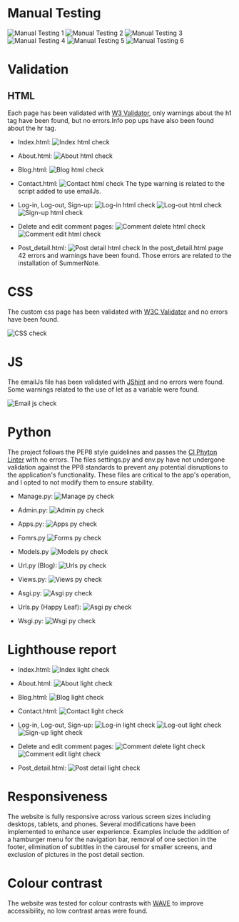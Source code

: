 # Manual Testing

![Manual Testing 1](read.me_pics/testing_pics/manual-testing-1.png)
![Manual Testing 2](read.me_pics/testing_pics/manual-testing-2.png)
![Manual Testing 3](read.me_pics/testing_pics/manual-testing3.png)
![Manual Testing 4](read.me_pics/testing_pics/manual-testing-4.png)
![Manual Testing 5](read.me_pics/testing_pics/manual-testing-5.png)
![Manual Testing 6](read.me_pics/testing_pics/manual-testing-6.png)

# Validation

## HTML

Each page has been validated with [W3 Validator](https://validator.w3.org/), only warnings about the h1 tag have been found, but no errors.Info pop ups have also been found about the hr tag.

- Index.html:
![Index html check](read.me_pics/testing_pics/indexpage-html-check.png)

- About.html:
![About html check](read.me_pics/testing_pics/aboutpage-html-check.png)

- Blog.html:
![Blog html check](read.me_pics/testing_pics/blogpage-html-check.png)

- Contact.html:
![Contact html check](read.me_pics/testing_pics/contact-html-check.png)
The type warning is related to the script added to use emailJs. 

- Log-in, Log-out, Sign-up:
![Log-in html check](read.me_pics/testing_pics/login-html-check.png)
![Log-out html check](read.me_pics/testing_pics/logout-html-check.png)
![Sign-up html check](read.me_pics/testing_pics/signup-html-check.png)

- Delete and edit comment pages:
![Comment delete html check](read.me_pics/testing_pics/deletecomment-html-check.png)
![Comment edit html check](read.me_pics/testing_pics/editcomment-html-check.png)

- Post_detail.html:
![Post detail html check](read.me_pics/testing_pics/postdetail-html-check.png)
In the post_detail.html page 42 errors and warnings have been found. Those errors are related to the installation of SummerNote. 

# CSS

The custom css page has been validated with [W3C Validator](https://jigsaw.w3.org/css-validator/) and no errors have been found.

![CSS check](read.me_pics/testing_pics/custom-css-check.png)

# JS

The emailJs file has been validated with [JShint](https://jshint.com/) and no errors were found. Some warnings related to the use of let as a variable were found.

![Email js check](read.me_pics/testing_pics/emailjs-check.png)

# Python

The project follows the PEP8 style guidelines and passes the [CI Phyton Linter](https://pep8ci.herokuapp.com) with no errors. 
The files settings.py and env.py have not undergone validation against the PP8 standards to prevent any potential disruptions to the application's functionality. These files are critical to the app's operation, and I opted to not modify them to ensure stability.

- Manage.py:
![Manage py check](read.me_pics/testing_pics/managepy-check.png)

- Admin.py:
![Admin py check](read.me_pics/testing_pics/adminpy-check.png)

- Apps.py:
![Apps py check](read.me_pics/testing_pics/appspy-check.png)

- Fomrs.py
![Forms py check](read.me_pics/testing_pics/formspy-check.png)

- Models.py
![Models py check](read.me_pics/testing_pics/modelspy-check.png)

- Url.py (Blog):
![Urls py check](read.me_pics/testing_pics/urlpy-check.png)

- Views.py:
![Views py check](read.me_pics/testing_pics/viewspy-check.png)

- Asgi.py:
![Asgi py check](read.me_pics/testing_pics/agsipy-check.png)

- Urls.py (Happy Leaf):
![Asgi py check](read.me_pics/testing_pics/happyleaf-urlpy-check.png)

- Wsgi.py:
![Wsgi py check](read.me_pics/testing_pics/wsgipy-check.png)

# Lighthouse report

- Index.html:
![Index light check](read.me_pics/testing_pics/index-lighthouse.png)

- About.html:
![About light check](read.me_pics/testing_pics/about-lighthouse.png)

- Blog.html:
![Blog light check](read.me_pics/testing_pics/blogpage-lighthouse.png)

- Contact.html:
![Contact light check](read.me_pics/testing_pics/contact-lighthouse.png)

- Log-in, Log-out, Sign-up:
![Log-in light check](read.me_pics/testing_pics/login-lighthouse.png)
![Log-out light check](read.me_pics/testing_pics/log-out-lighthouse.png)
![Sign-up light check](read.me_pics/testing_pics/signup-lighthouse.png)

- Delete and edit comment pages:
![Comment delete light check](read.me_pics/testing_pics/deletecomment-lighthouse.png)
![Comment edit light check](read.me_pics/testing_pics/editcomment-lighthouse.png)

- Post_detail.html:
![Post detail light check](read.me_pics/testing_pics/post-detail-lighthouse.png)

# Responsiveness

The website is fully responsive across various screen sizes including desktops, tablets, and phones. Several modifications have been implemented to enhance user experience. Examples include the addition of a hamburger menu for the navigation bar, removal of one section in the footer, elimination of subtitles in the carousel for smaller screens, and exclusion of pictures in the post detail section.

# Colour contrast

The website was tested for colour contrasts with [WAVE](https://wave.webaim.org) to improve accessibility, no low contrast areas were found. 